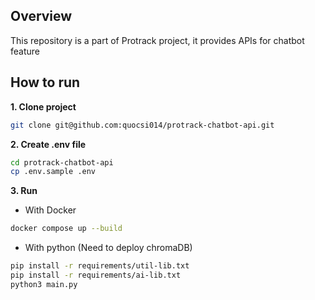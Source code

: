 ## Overview

This repository is a part of Protrack project, it provides APIs for chatbot feature

## How to run

**1. Clone project**

```bash
git clone git@github.com:quocsi014/protrack-chatbot-api.git
```

**2. Create .env file**

```bash
cd protrack-chatbot-api
cp .env.sample .env
```

**3. Run**

- With Docker

```bash
docker compose up --build
```

- With python (Need to deploy chromaDB)

```bash
pip install -r requirements/util-lib.txt
pip install -r requirements/ai-lib.txt
python3 main.py
```
